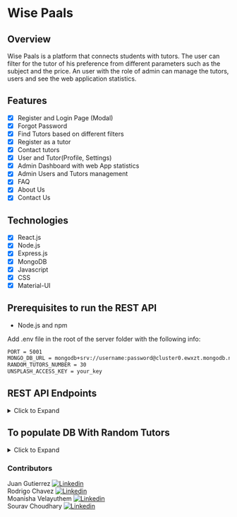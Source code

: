 # Wise Paals

## Overview

Wise Paals is a platform that connects students with tutors. The user can filter for the tutor of his preference from different parameters such as the subject and the price. An user with the role of admin can manage the tutors, users and see the web application statistics.

## Features

- [x] Register and Login Page (Modal)
- [x] Forgot Password
- [x] Find Tutors based on different filters
- [x] Register as a tutor
- [x] Contact tutors
- [x] User and Tutor(Profile, Settings)
- [x] Admin Dashboard with web App statistics
- [x] Admin Users and Tutors management
- [x] FAQ
- [x] About Us
- [x] Contact Us

## Technologies

- [x] React.js
- [x] Node.js
- [x] Express.js
- [x] MongoDB
- [x] Javascript
- [x] CSS
- [x] Material-UI

## Prerequisites to run the REST API

- Node.js and npm

Add .env file in the root of the server folder with the following info:

```sh
PORT = 5001
MONGO_DB_URL = mongodb+srv://username:password@cluster0.ewxzt.mongodb.net/?retryWrites=true&w=majority
RANDOM_TUTORS_NUMBER = 30
UNSPLASH_ACCESS_KEY = your_key
```

## REST API Endpoints

<details>
<summary>Click to Expand</summary>

### Get all tutors

```
http://localhost:5001/api/v1/tutors
```

### Add a tutor

```
http://localhost:5001/api/v1/tutors/postoffer
```

### Register User

```
http://localhost:5001/api/v1/authentication/register
```

### Login User

```
http://localhost:5001/api/v1/authentication/login
```

### Populate DB with random tutors

```
http://localhost:5001/api/v1/populateDB
```

## Start the project

Inside client and server folder run:

```sh
npm start
```

</details>

## To populate DB With Random Tutors

<details>
<summary>Click to Expand</summary>
Start the server and go to the following path:

- http://localhost:5001/api/v1/populateDB

The DB will be populated with the number of tutors that you defined in the RANDOM_TUTORS_NUMBER variable of your .env file.

</details>

### Contributors

Juan Gutierrez [<img src="https://i.stack.imgur.com/gVE0j.png" alt="Linkedin">](https://www.linkedin.com/in/-juan-gutierrez/)  
Rodrigo Chavez [<img src="https://i.stack.imgur.com/gVE0j.png" alt="Linkedin">](https://www.linkedin.com/in/rodrigo-chavez-m/)  
Moanisha Velayuthem [<img src="https://i.stack.imgur.com/gVE0j.png" alt="Linkedin">](https://www.linkedin.com/in/moanisha-velayuthem/)  
Sourav Choudhary [<img src="https://i.stack.imgur.com/gVE0j.png" alt="Linkedin">](https://www.linkedin.com/in/sourav009/)
